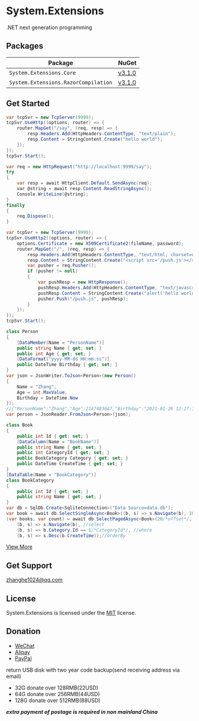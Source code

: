 ﻿System.Extensions
============

.NET next generation programming

## Packages

Package                                   | NuGet
------------------------------------------|-----------------------------
`System.Extensions.Core` | [v3.1.0](https://www.nuget.org/packages/System.Extensions.Core)
`System.Extensions.RazorCompilation` | [v3.1.0](https://www.nuget.org/packages/System.Extensions.RazorCompilation)

## Get Started

```csharp
var tcpSvr = new TcpServer(9999);
tcpSvr.UseHttp((options, router) => {
	router.MapGet("/say", (req, resp) => {
		resp.Headers.Add(HttpHeaders.ContentType, "text/plain");
		resp.Content = StringContent.Create("hello world");
	});
});
tcpSvr.Start();
```
```csharp
var req = new HttpRequest("http://localhost:9999/say");
try
{
	var resp = await HttpClient.Default.SendAsync(req);
	var @string = await resp.Content.ReadStringAsync();
	Console.WriteLine(@string);
}
finally
{
	req.Dispose();
}
```
```csharp
var tcpSvr = new TcpServer(9999);
tcpSvr.UseHttp2((options, router) => {
	options.Certificate = new X509Certificate2(fileName, password);
	router.MapGet("/", (req, resp) => {
		resp.Headers.Add(HttpHeaders.ContentType, "text/html; charset=utf-8");
		resp.Content = StringContent.Create("<script src='/push.js'></script>");
		var pusher = req.Pusher();
		if (pusher != null)
		{
			var pushResp = new HttpResponse();
			pushResp.Headers.Add(HttpHeaders.ContentType, "text/javascript; charset=utf-8");
			pushResp.Content = StringContent.Create("alert('hello world')");
			pusher.Push("/push.js", pushResp);
		}
	});
});
tcpSvr.Start();
```
```csharp
class Person
{
	[DataMember(Name = "PersonName")]
	public string Name { get; set; }
	public int Age { get; set; }
	[DataFormat("yyyy-MM-dd HH:mm:ss")]
	public DateTime Birthday { get; set; }
}
var json = JsonWriter.ToJson<Person>(new Person()
{
	Name = "Zhang",
	Age = int.MaxValue,
	Birthday = DateTime.Now
});
//{"PersonName":"Zhang","Age":2147483647,"Birthday":"2021-01-26 12:27:15"}
var person = JsonReader.FromJson<Person>(json);
```
```csharp
class Book
{
	public int Id { get; set; }
	[DataColumn(Name = "BookName")]
	public string Name { get; set; }
	public int CategoryId { get; set; }
	public BookCategory Category { get; set; }
	public DateTime CreateTime { get; set; }
}
[DataTable(Name = "BookCategory")]
class BookCategory
{
	public int Id { get; set; }
	public string Name { get; set; }
}
var db = SqlDb.Create<SqliteConnection>("Data Source=data.db");
var book = await db.SelectSingleAsync<Book>((b, s) => s.Navigate(b), 100/*BookId*/);
(var books, var count) = await db.SelectPagedAsync<Book>(20/*offset*/, 100/*fetch*/,
	(b, s) => s.Navigate(b), //select
	(b, s) => b.Category.Id == 1/*CategoryId*/, //where
	(b, s) => s.Desc(b.CreateTime));//orderBy
```
[View More](Samples)

## Get Support

zhanghe1024@qq.com

## License

System.Extensions is licensed under the [MIT](LICENSE) license.

## Donation

- [WeChat](https://share.weiyun.com/85mNdQnS)
- [Alipay](https://share.weiyun.com/nMqXbWHU)
- [PayPal](https://www.paypal.me/zhanghe1024)

return USB disk with two year code backup(send receiving address via email)

- 32G donate over 128RMB(22USD)
- 64G donate over 256RMB(44USD)
- 128G donate over 512RMB(88USD)

___extra payment of postage is required in non mainland China___
